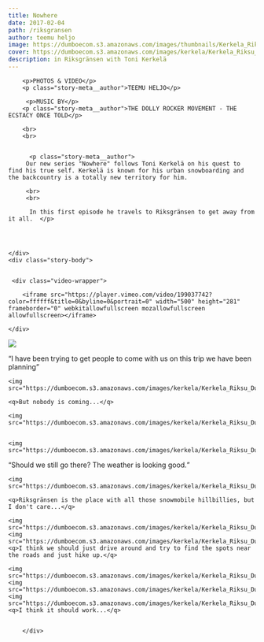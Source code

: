 ```yaml
---
title: Nowhere
date: 2017-02-04
path: /riksgransen
author: teemu heljo
image: https://dumboecom.s3.amazonaws.com/images/thumbnails/Kerkela_Riksu_Dumbo_Header.jpg
cover: https://dumboecom.s3.amazonaws.com/images/kerkela/Kerkela_Riksu_Dumbo_Header.jpg
description: in Riksgränsen with Toni Kerkelä
---
```


<div class="story">
    <div class="story-meta">
    
    
        <p>PHOTOS & VIDEO</p>
        <p class="story-meta__author">TEEMU HELJO</p>
        
         <p>MUSIC BY</p>
        <p class="story-meta__author">THE DOLLY ROCKER MOVEMENT - THE ECSTACY ONCE TOLD</p>
        
        <br>
        <br>
        
        
          <p class="story-meta__author">
         Our new series "Nowhere" follows Toni Kerkelä on his quest to find his true self. Kerkelä is known for his urban snowboarding and the backcountry is a totally new territory for him. 
         
         <br>
         <br>
         
          In this first episode he travels to Riksgränsen to get away from it all.  </p>
        
        
        
        
    </div>
    <div class="story-body">
     
     
     <div class="video-wrapper">

        <iframe src="https://player.vimeo.com/video/199037742?color=ffffff&title=0&byline=0&portrait=0" width="500" height="281" frameborder="0" webkitallowfullscreen mozallowfullscreen allowfullscreen></iframe>

    </div>

     
  <img src="https://dumboecom.s3.amazonaws.com/images/kerkela/Kerkela_Riksu_Dumbo_1.jpg">

  <q>I have been trying to get people to come with us on this trip we have been planning</q>
    
    <img src="https://dumboecom.s3.amazonaws.com/images/kerkela/Kerkela_Riksu_Dumbo_2.jpg">
    
    <q>But nobody is coming...</q>
    
    <img src="https://dumboecom.s3.amazonaws.com/images/kerkela/Kerkela_Riksu_Dumbo_4.jpg">
    
   
    <img src="https://dumboecom.s3.amazonaws.com/images/kerkela/Kerkela_Riksu_Dumbo_3.jpg">

  <q>Should we still go there? The weather is looking good.</q>
    
    <img src="https://dumboecom.s3.amazonaws.com/images/kerkela/Kerkela_Riksu_Dumbo_5.jpg">
    
    <q>Riksgränsen is the place with all those snowmobile hillbillies, but I don't care...</q>
    
    <img src="https://dumboecom.s3.amazonaws.com/images/kerkela/Kerkela_Riksu_Dumbo_6.jpg">
    <img src="https://dumboecom.s3.amazonaws.com/images/kerkela/Kerkela_Riksu_Dumbo_7.jpg">
    <q>I think we should just drive around and try to find the spots near the roads and just hike up.</q>
    
    <img src="https://dumboecom.s3.amazonaws.com/images/kerkela/Kerkela_Riksu_Dumbo_8.jpg">
    <img src="https://dumboecom.s3.amazonaws.com/images/kerkela/Kerkela_Riksu_Dumbo_10.jpg">
    <img src="https://dumboecom.s3.amazonaws.com/images/kerkela/Kerkela_Riksu_Dumbo_9.jpg">
    <q>I think it should work...</q>

       
        </div>
</div>